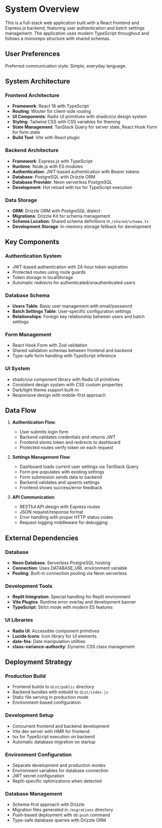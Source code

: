 # System Overview

This is a full-stack web application built with a React frontend and Express.js backend, featuring user authentication and batch settings management. The application uses modern TypeScript throughout and follows a monorepo structure with shared schemas.

## User Preferences

Preferred communication style: Simple, everyday language.

## System Architecture

### Frontend Architecture
- **Framework**: React 18 with TypeScript
- **Routing**: Wouter for client-side routing
- **UI Components**: Radix UI primitives with shadcn/ui design system
- **Styling**: Tailwind CSS with CSS variables for theming
- **State Management**: TanStack Query for server state, React Hook Form for form state
- **Build Tool**: Vite with React plugin

### Backend Architecture
- **Framework**: Express.js with TypeScript
- **Runtime**: Node.js with ES modules
- **Authentication**: JWT-based authentication with Bearer tokens
- **Database**: PostgreSQL with Drizzle ORM
- **Database Provider**: Neon serverless PostgreSQL
- **Development**: Hot reload with tsx for TypeScript execution

### Data Storage
- **ORM**: Drizzle ORM with PostgreSQL dialect
- **Migrations**: Drizzle Kit for schema management
- **Schema Location**: Shared schema definitions in `/shared/schema.ts`
- **Development Storage**: In-memory storage fallback for development

## Key Components

### Authentication System
- JWT-based authentication with 24-hour token expiration
- Protected routes using route guards
- Token storage in localStorage
- Automatic redirects for authenticated/unauthenticated users

### Database Schema
- **Users Table**: Basic user management with email/password
- **Batch Settings Table**: User-specific configuration settings
- **Relationships**: Foreign key relationship between users and batch settings

### Form Management
- React Hook Form with Zod validation
- Shared validation schemas between frontend and backend
- Type-safe form handling with TypeScript inference

### UI System
- shadcn/ui component library with Radix UI primitives
- Consistent design system with CSS custom properties
- Dark/light theme support built-in
- Responsive design with mobile-first approach

## Data Flow

1. **Authentication Flow**:
   - User submits login form
   - Backend validates credentials and returns JWT
   - Frontend stores token and redirects to dashboard
   - Protected routes verify token on each request

2. **Settings Management Flow**:
   - Dashboard loads current user settings via TanStack Query
   - Form pre-populates with existing settings
   - Form submission sends data to backend
   - Backend validates and upserts settings
   - Frontend shows success/error feedback

3. **API Communication**:
   - RESTful API design with Express routes
   - JSON request/response format
   - Error handling with proper HTTP status codes
   - Request logging middleware for debugging

## External Dependencies

### Database
- **Neon Database**: Serverless PostgreSQL hosting
- **Connection**: Uses DATABASE_URL environment variable
- **Pooling**: Built-in connection pooling via Neon serverless

### Development Tools
- **Replit Integration**: Special handling for Replit environment
- **Vite Plugins**: Runtime error overlay and development banner
- **TypeScript**: Strict mode with modern ES features

### UI Libraries
- **Radix UI**: Accessible component primitives
- **Lucide Icons**: Icon library for UI elements
- **date-fns**: Date manipulation utilities
- **class-variance-authority**: Dynamic CSS class management

## Deployment Strategy

### Production Build
- Frontend builds to `dist/public` directory
- Backend bundles with esbuild to `dist/index.js`
- Static file serving in production mode
- Environment-based configuration

### Development Setup
- Concurrent frontend and backend development
- Vite dev server with HMR for frontend
- tsx for TypeScript execution on backend
- Automatic database migration on startup

### Environment Configuration
- Separate development and production modes
- Environment variables for database connection
- JWT secret configuration
- Replit-specific optimizations when detected

### Database Management
- Schema-first approach with Drizzle
- Migration files generated in `/migrations` directory
- Push-based deployment with `db:push` command
- Type-safe database queries with Drizzle ORM